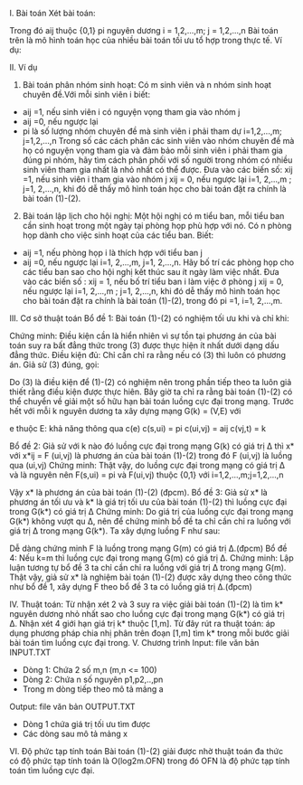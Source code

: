 I. Bài toán 
Xét bài toán: 

Trong đó aij thuộc {0,1} 
pi nguyên dương 
i = 1,2,...,m;
j = 1,2,...,n 
Bài toán trên là mô hình toán học của nhiều bài toán tối ưu tổ hợp trong thực tế. Ví dụ: 

II. Ví dụ 
1. Bài toán phân nhóm sinh hoạt: 
Có m sinh viên và n nhóm sinh hoạt chuyên đề.Với mỗi sinh viên i biết: 
- aij =1, nếu sinh viên i có nguyện vọng tham gia vào nhóm j 
- aij =0, nếu ngược lại 
- pi là số lượng nhóm chuyên đề mà sinh viên i phải tham dự 
i=1,2,...,m; j=1,2,...,n 
Trong số các cách phân các sinh viên vào nhóm chuyên đề mà họ có nguyện vọng tham gia và đảm bảo mỗi sinh viên i phải tham gia đúng pi nhóm, hãy tìm cách phân phối với số người trong nhóm có nhiều sinh viên tham gia nhất là nhỏ nhất có thể được. 
Đưa vào các biến số: 
xij =1, nếu sinh viên i tham gia vào nhóm j 
xij = 0, nếu ngược lại 
i=1, 2,...,m ; j=1, 2,...,n, khi đó dễ thấy mô hình toán học cho bài toán đặt ra chính là bài toán (1)-(2). 
2. Bài toán lập lịch cho hội nghị: 
Một hội nghị có m tiểu ban, mỗi tiểu ban cần sinh hoạt trong một ngày tại phòng họp phù hợp với nó. Có n phòng họp dành cho việc sinh hoạt của các tiểu ban. Biết: 
- aij =1, nếu phòng họp i là thích hợp với tiểu ban j 
- aij =0, nếu ngược lại 
i=1, 2,...,m, j=1, 2,...,n. Hãy bố trí các phòng họp cho các tiểu ban sao cho hội nghị kết thúc sau ít ngày làm việc nhất. 
Đưa vào các biến số : 
xij = 1, nếu bố trí tiểu ban i làm việc ở phòng j 
xij = 0, nếu ngược lại 
i=1, 2,...,m ; j=1, 2,...,n, khi đó dễ thấy mô hình toán học cho bài toán đặt ra chính là bài toán (1)-(2), 
trong đó pi =1, i=1, 2,...,m. 

III. Cơ sở thuật toán 
Bổ đề 1: 
Bài toán (1)-(2) có nghiệm tối ưu khi và chỉ khi: 
 
Chứng minh: 
Điều kiện cần là hiển nhiên vì sự tồn tại phương án của bài toán suy ra bất đẳng thức trong (3) được thực hiện ít nhất dưới dạng dấu đẳng thức. 
Điều kiện đủ: Chỉ cần chỉ ra rằng nếu có (3) thì luôn có phương án. 
Giả sử (3) đúng, gọi: 
 
Do (3) là điều kiện để (1)-(2) có nghiệm nên trong phần tiếp theo ta luôn giả thiết rằng điều kiện được thực hiên. 
Bây giờ ta chỉ ra rằng bài toán (1)-(2) có thể chuyển về giải một số hữu hạn bài toán luồng cực đại trong mạng. Trước hết với mỗi k nguyên dương ta xây dựng mạng G(k) = (V,E) với
 
e thuộc E: khả năng thông qua c(e) 
c(s,ui) = pi 
c(ui,vj) = aij 
c(vj,t) = k 
 

Bổ đề 2: Giả sử với k nào đó luồng cực đại trong mạng G(k) có giá trị Δ thì x* với x*ij = F (ui,vj) là phương án của bài toán (1)-(2) trong đó F (ui,vj) là luồng qua (ui,vj) 
Chứng minh: Thật vậy, do luồng cực đại trong mạng có giá trị Δ và là nguyên nên F(s,ui) = pi và F(ui,vj) thuộc {0,1} với i=1,2,...,m;j=1,2,...,n 
 
Vậy x* là phương án của bài toán (1)-(2) (đpcm). 
Bổ đề 3: 
Giả sử x* là phương án tối ưu và k* là giá trị tối ưu của bài toán (1)-(2) thì luồng cực đại trong G(k*) có giá trị Δ 
Chứng minh: Do giá trị của luồng cực đại trong mạng G(k*) không vượt qu Δ, nên để chứng minh bổ đề ta chỉ cần chỉ ra luồng với giá trị Δ trong mạng G(k*). 
Ta xây dựng luồng F như sau: 
 
Dễ dàng chứng minh F là luồng trong mạng G(m) có giá trị Δ.(đpcm) 
Bổ đề 4: 
Nếu k=m thì luồng cực đại trong mạng G(m) có giá trị Δ. 
Chứng minh: 
Lập luận tương tự bổ đề 3 ta chỉ cần chỉ ra luồng với giá trị Δ trong mạng G(m). 
Thật vậy, giả sử x* là nghiệm bài toán (1)-(2) được xây dựng theo công thức như bổ đề 1, xây dựng F theo bổ đề 3 ta có luồng giá trị Δ.(đpcm) 

IV. Thuật toán: 
Từ nhận xét 2 và 3 suy ra việc giải bài toán (1)-(2) là tìm k* nguyên dương nhỏ nhất sao cho luồng cực đại trong mạng G(k*) có giá trị Δ. Nhận xét 4 giới hạn giá trị k* thuộc [1,m]. 
Từ đây rút ra thuật toán: áp dụng phương pháp chia nhị phân trên đoạn [1,m] tìm k* trong mỗi bước giải bài toán tìm luồng cực đại trong. 
V. Chương trình 
Input: file văn bản INPUT.TXT 
- Dòng 1: Chứa 2 số m,n (m,n <= 100) 
- Dòng 2: Chứa n số nguyên p1,p2,..,pn 
- Trong m dòng tiếp theo mô tả mảng a 
 
Output: file văn bản OUTPUT.TXT 
- Dòng 1 chứa giá trị tối ưu tìm được 
- Các dòng sau mô tả mảng x 
 

VI. Độ phức tạp tính toán Bài toán (1)-(2) giải được nhờ thuật toán đa thức có độ phức tạp tính toán là O(log2m.OFN) trong đó OFN là độ phức tạp tính toán tìm luồng cực đại. 

